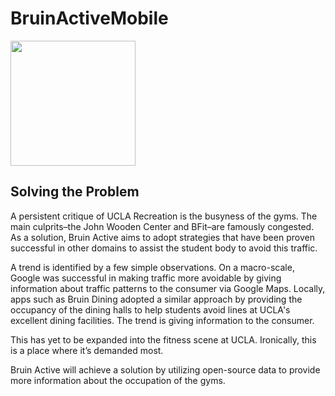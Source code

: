 # BruinActiveMobile

<img src="Frontend/BruinActive/logo_iter_1.jpg" width="200" height="200">

## Solving the Problem

A persistent critique of UCLA Recreation is the busyness of the gyms. The main culprits–the John Wooden Center and BFit–are famously congested. As a solution, Bruin Active aims to adopt strategies that have been proven successful in other domains to assist the student body to avoid this traffic. 

A trend is identified by a few simple observations. On a macro-scale, Google was successful in making traffic more avoidable by giving information about traffic patterns to the consumer via Google Maps. Locally, apps such as Bruin Dining adopted a similar approach by providing the occupancy of the dining halls to help students avoid lines at UCLA's excellent dining facilities. The trend is giving information to the consumer. 

This has yet to be expanded into the fitness scene at UCLA. Ironically, this is a place where it’s demanded most. 

Bruin Active will achieve a solution by utilizing open-source data to provide more information about the occupation of the gyms. 
